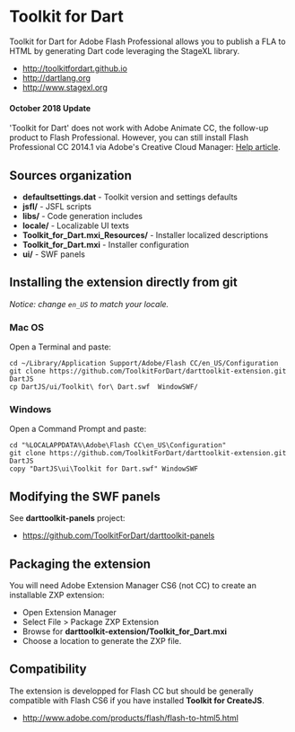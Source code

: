 # Toolkit for Dart

Toolkit for Dart for Adobe Flash Professional allows you to publish a FLA to HTML by generating Dart code leveraging the StageXL library.

* <http://toolkitfordart.github.io>
* <http://dartlang.org>
* <http://www.stagexl.org>

#### October 2018 Update
 
 'Toolkit for Dart' does not work with Adobe Animate CC, the follow-up product to Flash Professional.
 However, you can still install Flash Professional CC 2014.1 via Adobe's Creative Cloud Manager: [Help article](https://helpx.adobe.com/download-install/using/install-previous-version.html).
 

## Sources organization

* **defaultsettings.dat** - Toolkit version and settings defaults
* **jsfl/** - JSFL scripts
* **libs/** - Code generation includes
* **locale/** - Localizable UI texts
* **Toolkit_for_Dart.mxi_Resources/** - Installer localized descriptions
* **Toolkit_for_Dart.mxi** - Installer configuration
* **ui/** - SWF panels        

## Installing the extension directly from git

*Notice: change `en_US` to match your locale.*

### Mac OS

Open a Terminal and paste:

    cd ~/Library/Application Support/Adobe/Flash CC/en_US/Configuration
    git clone https://github.com/ToolkitForDart/darttoolkit-extension.git DartJS
    cp DartJS/ui/Toolkit\ for\ Dart.swf  WindowSWF/

### Windows

Open a Command Prompt and paste:

    cd "%LOCALAPPDATA%\Adobe\Flash CC\en_US\Configuration"
    git clone https://github.com/ToolkitForDart/darttoolkit-extension.git DartJS
    copy "DartJS\ui\Toolkit for Dart.swf" WindowSWF

## Modifying the SWF panels

See **darttoolkit-panels** project:

 * <https://github.com/ToolkitForDart/darttoolkit-panels>


## Packaging the extension

You will need Adobe Extension Manager CS6 (not CC) to create an installable ZXP extension:

* Open Extension Manager
* Select File > Package ZXP Extension
* Browse for **darttoolkit-extension/Toolkit_for_Dart.mxi**
* Choose a location to generate the ZXP file.


## Compatibility

The extension is developped for Flash CC but should be generally compatible with Flash CS6 
if you have installed **Toolkit for CreateJS**.

 * <http://www.adobe.com/products/flash/flash-to-html5.html>
 


